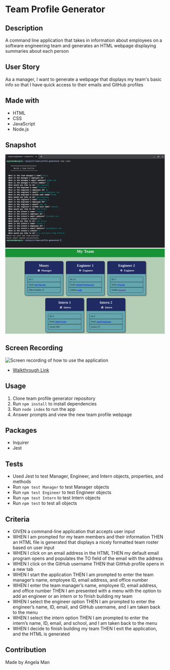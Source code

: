 # Team Profile Generator

## Description
A command line application that takes in information about employees on a software engineering team and generates an HTML webpage displaying summaries about each person

## User Story
Aa a manager, I want to generate a webpage that displays my team's basic info so that I have quick access to their emails and GitHub profiles

## Made with
* HTML
* CSS
* JavaScript
* Node.js

## Snapshot
![Snapshot of the terminal prompts for employee information](./images/command-prompts.png)
![Snapshot of the generated webpage displaying employee information](./images/team-profile.png)

## Screen Recording
![Screen recording of how to use the application](./images/team-profile-generator-demo.gif)
* [Walkthrough Link](https://drive.google.com/file/d/1K0YD6v-b3VhPqEVABp4NByzhi3y9csDD/view)

## Usage
1. Clone team profile generator repository
2. Run <code>npm install</code> to install dependencies
3. Run <code>node index</code> to run the app
4. Answer prompts and view the new team profile webpage

## Packages
* Inquirer
* Jest

## Tests
* Used Jest to test Manager, Engineer, and Intern objects, properties, and methods
* Run <code>npm test Manager</code> to test Manager objects
* Run <code>npm test Engineer</code> to test Engineer objects
* Run <code>npm test Intern</code> to test Intern objects
* Run <code>npm test</code> to test all objects

## Criteria
* GIVEN a command-line application that accepts user input
* WHEN I am prompted for my team members and their information
THEN an HTML file is generated that displays a nicely formatted team roster based on user input
* WHEN I click on an email address in the HTML
THEN my default email program opens and populates the TO field of the email with the address
* WHEN I click on the GitHub username
THEN that GitHub profile opens in a new tab
* WHEN I start the application
THEN I am prompted to enter the team manager’s name, employee ID, email address, and office number
* WHEN I enter the team manager’s name, employee ID, email address, and office number
THEN I am presented with a menu with the option to add an engineer or an intern or to finish building my team
* WHEN I select the engineer option
THEN I am prompted to enter the engineer’s name, ID, email, and GitHub username, and I am taken back to the menu
* WHEN I select the intern option
THEN I am prompted to enter the intern’s name, ID, email, and school, and I am taken back to the menu
* WHEN I decide to finish building my team
THEN I exit the application, and the HTML is generated

## Contribution
Made by Angela Man